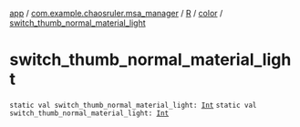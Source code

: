 [app](../../../index.md) / [com.example.chaosruler.msa_manager](../../index.md) / [R](../index.md) / [color](index.md) / [switch_thumb_normal_material_light](.)

# switch_thumb_normal_material_light

`static val switch_thumb_normal_material_light: `[`Int`](https://kotlinlang.org/api/latest/jvm/stdlib/kotlin/-int/index.html)
`static val switch_thumb_normal_material_light: `[`Int`](https://kotlinlang.org/api/latest/jvm/stdlib/kotlin/-int/index.html)